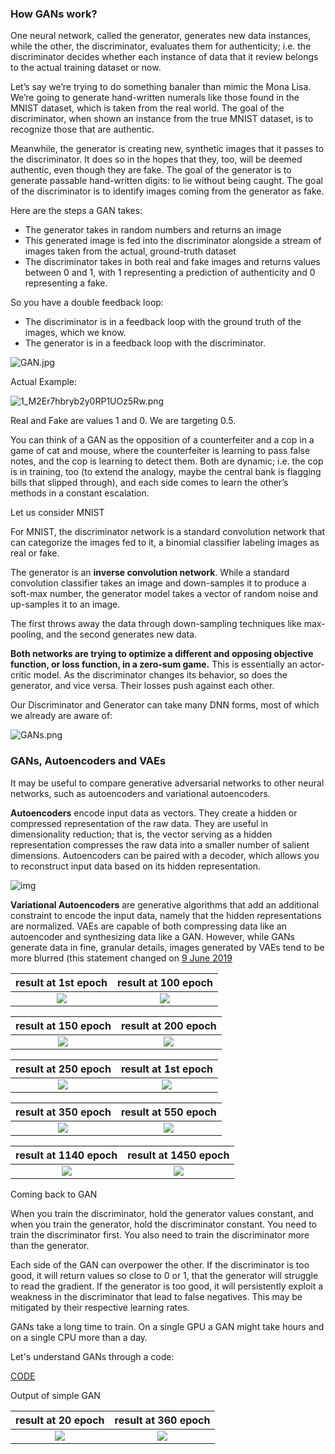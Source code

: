 ###  How GANs work? 

 

One neural network, called the generator, generates new data instances, while the other, the discriminator, evaluates them for authenticity; i.e. the discriminator decides whether each instance of data that it review belongs to the actual training dataset or now. 

 

Let’s say we’re trying to do something banaler than mimic the Mona Lisa. We’re going to generate hand-written numerals like those found in the MNIST dataset, which is taken from the real world. The goal of the discriminator, when shown an instance from the true MNIST dataset, is to recognize those that are authentic.

 

Meanwhile, the generator is creating new, synthetic images that it passes to the discriminator. It does so in the hopes that they, too, will be deemed authentic, even though they are fake. The goal of the generator is to generate passable hand-written digits: to lie without being caught. The goal of the discriminator is to identify images coming from the generator as fake.

 

 

 

 

Here are the steps a GAN takes:

- The generator takes in random numbers and returns an image
- This generated image is fed into the discriminator alongside a stream of images taken from the actual, ground-truth dataset
- The discriminator takes in both real and fake images and returns values between 0 and 1, with 1 representing a prediction of authenticity and 0 representing a fake. 

 

So you have a double feedback loop:

- The discriminator is in a feedback loop with the ground truth of the images, which we know.
- The generator is in a feedback loop with the discriminator.

 

![GAN.jpg](./images/GAN.jpg)

 

 

Actual Example:

![1_M2Er7hbryb2y0RP1UOz5Rw.png](./images/1_M2Er7hbryb2y0RP1UOz5Rw.png)

 

Real and Fake are values 1 and 0. We are targeting 0.5. 



You can think of a GAN as the opposition of a counterfeiter and a cop in a game of cat and mouse, where the counterfeiter is learning to pass false notes, and the cop is learning to detect them. Both are dynamic; i.e. the cop is in training, too (to extend the analogy, maybe the central bank is flagging bills that slipped through), and each side comes to learn the other’s methods in a constant escalation.



Let us consider MNIST

For MNIST, the discriminator network is a standard convolution network that can categorize the images fed to it, a binomial classifier labeling images as real or fake. 

The generator is an **inverse convolution network**. While a standard convolution classifier takes an image and down-samples it to produce a soft-max number, the generator model takes a vector of random noise and up-samples it to an image. 

The first throws away the data through down-sampling techniques like max-pooling, and the second generates new data. 

**Both networks are trying to optimize a different and opposing objective function, or loss function, in a zero-sum game.** This is essentially an actor-critic model. As the discriminator changes its behavior, so does the generator, and vice versa. Their losses push against each other.

 

Our Discriminator and Generator can take many DNN forms, most of which we already are aware of:

![GANs.png](./images/GANs.png)

 

 

 

###  GANs, Autoencoders and VAEs 

 

It may be useful to compare generative adversarial networks to other neural networks, such as autoencoders and variational autoencoders.

 

**Autoencoders** encode input data as vectors. They create a hidden or compressed representation of the raw data. They are useful in dimensionality reduction; that is, the vector serving as a hidden representation compresses the raw data into a smaller number of salient dimensions. Autoencoders can be paired with a decoder, which allows you to reconstruct input data based on its hidden representation.

 

![img](https://skymind.ai/images/wiki/autoencoder_schema.jpg)

 

**Variational Autoencoders** are generative algorithms that add an additional constraint to encode the input data, namely that the hidden representations are normalized. VAEs are capable of both compressing data like an autoencoder and synthesizing data like a GAN. However, while GANs generate data in fine, granular details, images generated by VAEs tend to be more blurred (this statement changed on [9 June 2019](https://arxiv.org/pdf/1906.00446.pdf)



| result at 1st epoch |  result at 100 epoch  |
| :-----------------: | :-------------------: |
| ![](./images/0.png) | ![](./images/100.png) |

|  result at 150 epoch  |  result at 200 epoch  |
| :-------------------: | :-------------------: |
| ![](./images/150.png) | ![](./images/200.png) |

|  result at 250 epoch  |  result at 1st epoch  |
| :-------------------: | :-------------------: |
| ![](./images/250.png) | ![](./images/300.png) |

|  result at 350 epoch  |  result at 550 epoch  |
| :-------------------: | :-------------------: |
| ![](./images/350.png) | ![](./images/550.png) |

|  result at 1140 epoch  |  result at 1450 epoch  |
| :--------------------: | :--------------------: |
| ![](./images/1400.png) | ![](./images/1450.png) |



Coming back to GAN

When you train the discriminator, hold the generator values constant, and when you train the generator, hold the discriminator constant. You need to train the discriminator first. You also need to train the discriminator more than the generator. 

Each side of the GAN can overpower the other. If the discriminator is too good, it will return values so close to 0 or 1, that the generator will struggle to read the gradient. If the generator is too good, it will persistently exploit a weakness in the discriminator that lead to false negatives. This may be mitigated by their respective learning rates. 

GANs take a long time to train. On a single GPU a GAN might take hours and on a single CPU more than a day. 

 

Let's understand GANs through a code:

[CODE](https://github.com/eriklindernoren/Keras-GAN/blob/master/gan/gan.py)

Output of simple GAN

|            result at 20 epoch            |            result at 360 epoch            |
| :--------------------------------------: | :---------------------------------------: |
| ![](./images/gan_generated_image_20.png) | ![](./images/gan_generated_image_360.png) |



